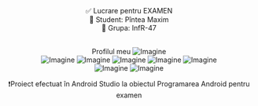 <center>✅ Lucrare pentru EXAMEN<br>
👔 Student: Pîntea Maxim <br>
📃 Grupa: InfR-47 <br> <br> 

Profilul meu
![Imagine](https://i.imgur.com/m891fcW.png)<br>
![Imagine](https://i.imgur.com/ZDpZfOL.png)
![Imagine](https://i.imgur.com/mpWTjTI.png)
![Imagine](https://i.imgur.com/b8IJpeC.png)
![Imagine](https://i.imgur.com/TvD5A38.png)
![Imagine](https://i.imgur.com/7zj0zKY.png)<br>
![Imagine](https://i.imgur.com/kuZYlv7.png)
![Imagine](https://i.imgur.com/okivzdZ.png)



❗Proiect efectuat în Android Studio la obiectul Programarea Android pentru examen <br><center>
